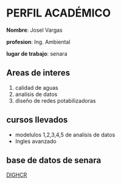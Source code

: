 # PERFIL ACADÉMICO

**Nombre**: Josel Vargas

**profesion**: Ing. Ambiental

**lugar de trabajo**: senara



## Areas de interes 
1. calidad de aguas
2. analisis de datos
3. diseño de redes potabilizadoras

## cursos llevados 
* modelulos 1,2,3,4,5 de analisis de datos
* Ingles avanzado

## base de datos de senara
[DIGHCR](https://dighcr.com/)

